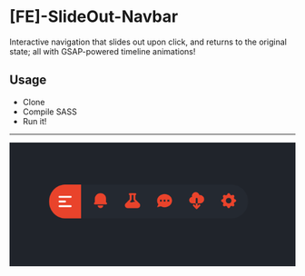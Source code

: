 # [FE]-SlideOut-Navbar
Interactive navigation that slides out upon click, and returns to the original state; all with GSAP-powered timeline animations!

## Usage

- Clone
- Compile SASS
- Run it!

---

![Screenshot 1](/assets/img/Screenshot-1.png)